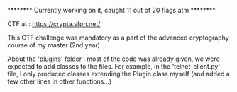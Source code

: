 ******** Currently working on it, caught 11 out of 20 flags atm ********

CTF at : https://crypta.sfpn.net/

This CTF challenge was mandatory as a part of the advanced cryptography course of my master (2nd year).

About the 'plugins' folder : most of the code was already given, we were expected to add classes to the files. For example, in the 'telnet_client.py' file, I only produced classes extending the Plugin class myself (and added a few other lines in other functions...)
